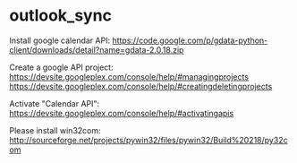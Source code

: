 outlook_sync
============

Install google calendar API:
https://code.google.com/p/gdata-python-client/downloads/detail?name=gdata-2.0.18.zip

Create a google API project:
https://devsite.googleplex.com/console/help/#managingprojects
https://devsite.googleplex.com/console/help/#creatingdeletingprojects

Activate "Calendar API":
https://devsite.googleplex.com/console/help/#activatingapis

Please install win32com:
 http://sourceforge.net/projects/pywin32/files/pywin32/Build%20218/py32com
